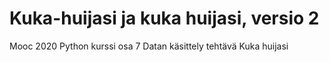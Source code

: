 # Kuka-huijasi ja kuka huijasi, versio 2
Mooc 2020 Python kurssi osa 7 Datan käsittely tehtävä Kuka huijasi
